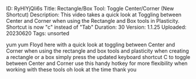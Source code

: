 ID: RyHIYjQli6s
Title: Rectangle/Box Tool: Toggle Center/Corner (New Shortcut)
Description: This video takes a quick look at Toggling between Center and Corner when using the Rectangle and Box tools in Plasticity. Shortcut is now "c" instead of "Tab"
Duration: 30
Version: 1.1.25
Uploaded: 20230620
Tags: unsorted

yum yum Floyd here with a quick look at
toggling between Center and Corner when
using the rectangle and box tools and
plasticity when creating a rectangle or
a box simply press the updated keyboard
shortcut C to toggle between Center and
Corner use this handy hotkey for more
flexibility when working with these
tools oh look at the time
thank you
